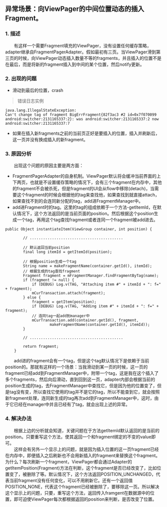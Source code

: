 ## 异常场景：向ViewPager的中间位置动态的插入Fragment。
### 1. 描述
&emsp;&emsp;有这样一个需要Fragment填充的ViewPager，没有设置任何缓存策略，adapter继承自FragmentPagerAdapter。假如最初有三页。当ViewPager滑到第三页的时候，向ViewPager动态插入数量不等的fragments，并且插入的位置不是在最后，而是将新的fragment插入到中间的某个位置，然后notify更新。
### 2. 出现的问题
- 滑动到最后的位置，crash
> 错误日志实例
```
java.lang.IllegalStateException:
Can't change tag of fragment BigErrFragment{82f3ac3 #2 id=0x7f070099 android:switcher:2131165337:2}: was android:switcher:2131165337:2 now android:switcher:2131165337:7
```  
- 如果在插入新fragments之前的当前页正好是要插入的位置，插入并刷新后，这一页并没有换成插入的新fragment。  

### 3. 原因分析
&emsp;&emsp;出现这个问题的原因主要是两方面：
- FragmentPagerAdapter的自身机制。ViewPager默认将会缓冲当前界面的上下两页，也就是不设置缓存策略的情况下，会有三个fragment在内存中，其他的fragment不会被杀死，但是fragment的UI会从flow中移除(detach)，当需要这个fragment的时候会根据他的tag来查找他，如果查找到就直接attach，如果查找不到的会连同新分配的tag，add进FragmentManager中。
- add进Fragment时的tag。这里的tag的组成依赖于一个方法-getItemId，在默认情况下，这个方法返回的是当前页面的position。然后根据这个position生成一个tag，再用这个tag查找fragment或者连同一个fragment被add进去。

```
public Object instantiateItem(ViewGroup container, int position) {

        // ..........................................

        // 默认返回当前position
        final long itemId = getItemId(position);

        // 根据position生成一个tag
        String name = makeFragmentName(container.getId(), itemId);
        // 根据生成的tag查找fragment
        Fragment fragment = mFragmentManager.findFragmentByTag(name);
        if (fragment != null) {
            if (DEBUG) Log.v(TAG, "Attaching item #" + itemId + ": f=" + fragment);
            mCurTransaction.attach(fragment);
        } else {
            fragment = getItem(position);
            if (DEBUG) Log.v(TAG, "Adding item #" + itemId + ": f=" + fragment);
            // 连同tag一起add到manager中
            mCurTransaction.add(container.getId(), fragment,
                    makeFragmentName(container.getId(), itemId));
        }

        // ..........................................

        return fragment;
    }
```

&emsp;&emsp;add进的fragment会有一个tag，但是这个tag默认情况下是依赖于当前position的。那就有这样的一个场景：当我滑动到某一页的时候，这一页的fragment已经add到FragmentManager中，附带一个tag，这是我在这个插入了多个fragments，然后向后滑动，直到回到这一页，adapter内部会根据当前的position生成的tag，去FragmentManager中查找它，但是因为他的位置变了，但是tag没有变，所以查找它使用的tag并不是它的tag，所以不能查到它，就会按照新fragment处理，连同新生成的tag再次add到FragmentManager中，这时，由于它已经在manager中并且已经有了tag，就会出现上述的异常。

### 4. 解决办法
&emsp;&emsp;根据上边的分析就会知道，关键问题在于方法getItemId默认返回的是当前的position。只要重写这个方法，使其返回一个和fragment绑定的不变的value即可。  
&emsp;&emsp;这样会有另外一个显示上的问题，就是因为插入位置的这一页fragment已经在内存中，即便插入之后刷新也不会用新插入的fragment来替换这个fragment。为什么？每次刷新一个fragment，ViewPager都会通过Adapter的getItemPosition(Fragment)方法在判断，这个fragment是否已经改变了，比如位置变了，被删除了等。默认情况下，这个方法返回POSITION_UNCHANGED，代表当前fragment没有任何变化，可以不用刷新它。还有一个返回值POSITION_NONE，代表这个fragment已经被删除了，要移除这一页。所以解决这个显示上的问题，只要，重写这个方法，返回传入framgent在数据源中的位置，即可迫使ViewPager每次都根据返回的position来判断，是否改变了位置。
